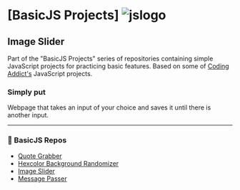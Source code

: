 #  [BasicJS Projects] ![jslogo](https://upload.wikimedia.org/wikipedia/commons/thumb/6/6a/JavaScript-logo.png/64px-JavaScript-logo.png) 
##  Image Slider

Part of the "BasicJS Projects" series of repositories containing simple JavaScript projects for practicing basic features. Based on some of [Coding Addict's](https://www.youtube.com/channel/UCMZFwxv5l-XtKi693qMJptA) JavaScript projects.


### Simply put

Webpage that takes an input of your choice and saves it until there is another input.

---

### :beginner: BasicJS Repos 

* [Quote Grabber](https://github.com/ShowMeTheGita/basicjs-quote-grabber)
* [Hexcolor Background Randomizer](https://github.com/ShowMeTheGita/basicjs-hexcolor-randomizer)
* [Image Slider](https://github.com/ShowMeTheGita/basicjs-image-slider)
* [Message Passer](https://github.com/ShowMeTheGita/basicjs-message-passer)
